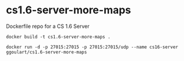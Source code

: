 # cs1.6-server-more-maps
Dockerfile repo for a CS 1.6 Server

`docker build -t cs1.6-server-more-maps .`

`docker run -d -p 27015:27015 -p 27015:27015/udp --name cs16-server ggoulart/cs1.6-server-more-maps`
